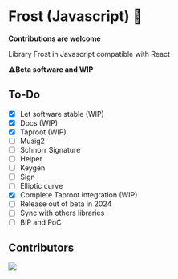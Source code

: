 # Frost (Javascript) 🔑

**Contributions are welcome**

Library Frost in Javascript compatible with React

⚠️**Beta software and WIP**

## To-Do

- [x] Let software stable (WIP)
- [x] Docs (WIP)
- [x] Taproot (WIP)
- [ ] Musig2
- [ ] Schnorr Signature
- [ ] Helper
- [ ] Keygen
- [ ] Sign
- [ ] Elliptic curve
- [x] Complete Taproot integration (WIP)
- [ ] Release out of beta in 2024
- [ ] Sync with others libraries
- [ ] BIP and PoC

## Contributors

<a align="center" href="https://github.com/FrostDevKit/javascript-frost/graphs/contributors">
  <img src="https://contrib.rocks/image?repo=FrostDevKit/javascript-frost" />
</a>
